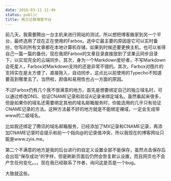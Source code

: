 ```yaml
---
date: 2016-03-11 11:49
status: public
title: 再次迁移博客平台
---
```


前几天，我需要腾出一台主机来进行网站的测试，所以想把博客搬家到另一个平台，最终选用了现在正在使用的Farbox。选中它最主要的原因是它可以实时备份，你写的所有文章都在本地计算机存储，如果到时候还要更换主机，也可以省得自己一篇一篇的备份。现在我把Farbox的文章目录直接放到了坚果云同步目录下，以实现完全的云端同步。其次，身为一个Markdown爱好者，不写Markdown会死星人，Farbox对Markdown支持的还是非常不错的。其次，Farbox对图片的支持实在是太方便了，直接拖入，自动同步，这点比以前使用的Typecho不知道要高到哪里去了。当然啦，颜值和易用性也占一方面的原因。

不过Farbox仍有几个我不很满意的地方。首先是想要绑定自己的独立域名时，可以通过修改DNS、验证CNAME记录和验证A记录来绑定域名。虽然看起来很多，但是如果你的域名还需要绑定其他的域名邮箱服务时，你能选用的几乎只有验证CNAME记录的方法。这种方法最不好的地方就是不能绑定裸域，一定会生成带www的二级域名。

比如我还绑定了腾讯的域名邮箱服务，已经添加了MX记录和CNAME记录，再添加CNAME记录时会提示和前一个指向@的记录值冲突，所以我现在的博客网址只能是www.zyis.me。

第二个不满意的地方是我的后台进行的自定义设置全部不能保存，虽然点击保存后会出现“保存成功”的字样，但是刷新页面后仍然会恢复默认设置，而且网页也不会产生任何变化。。。现在我已经联系了作者，询问这是否是一个bug。

大致就这些。
